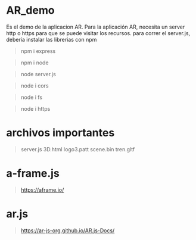 # AR_demo
Es el demo de la aplicacion AR. Para la aplicación AR, necesita un server http o https para que se puede visitar los recursos.
para correr el server.js, debería instalar las librerias con npm
> npm i express

> npm i node

> node server.js

> node i cors

> node i fs

> node i https
# archivos importantes
> server.js 3D.html logo3.patt scene.bin tren.gltf
# a-frame.js
> https://aframe.io/

# ar.js
> https://ar-js-org.github.io/AR.js-Docs/
